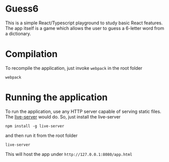 # Guess6

This is a simple React/Typescript playground to study basic React features. The app itself is a game which allows the user to guess a 6-letter word from a dictionary. 

# Compilation

To recompile the application, just invoke `webpack` in the root folder

```
webpack
```

# Running the application

To run the application, use any HTTP server capable of serving static files. The [live-server](https://github.com/tapio/live-server) would do. So, just install the live-server

```
npm install -g live-server
```

and then run it from the root folder

```
live-server
```

This will host the app under `http://127.0.0.1:8080/app.html`